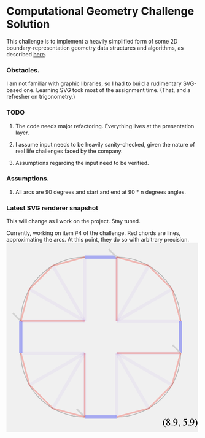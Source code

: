 

# Computational Geometry Challenge Solution

This challenge is to implement a heavily simplified form of some 2D
boundary-representation geometry data structures and algorithms, as described [here](GeometryTakeHome.md).


### Obstacles. 

I am not familiar with graphic libraries, so I had to build a rudimentary SVG-based one. Learning SVG took most of the assignment time. (That, and a refresher on trigonometry.) 

### TODO

1. The code needs major refactoring. Everything lives at the presentation layer.

2. I assume input needs to be heavily sanity-checked, given the nature of real life challenges faced by the company.

3. Assumptions regarding the input need to be verified.




### Assumptions.

1. All arcs are 90 degrees and start and end at 90 * n degrees angles.

### Latest SVG renderer snapshot
This will change as I work on the project. Stay tuned.  

Currently, working on item #4 of the challenge. Red chords are lines, approximating the arcs. At this point, they do so with arbitrary precision.
![Snapshot](svg/snapshot.png)

